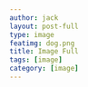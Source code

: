```yaml
---
author: jack
layout: post-full
type: image
featimg: dog.png
title: Image Full
tags: [image]
category: [image]
---
```

